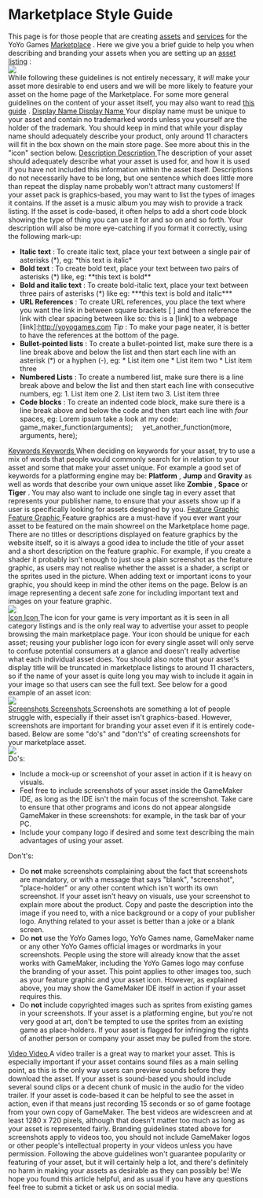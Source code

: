 # Marketplace Style Guide

This page is for those people that are creating
[assets](Creating_A_Marketplace_Asset) and
[services](Listing_A_Service) for the YoYo Games
[Marketplace](../The_Marketplace) . Here we give you a brief guide
to help you when describing and branding your assets when you are
setting up an [asset listing](Listing_An_Asset) :  
![](https://gms.magecorn.com/Manual/assets/Images/Introduction/MP_ProductInformation.png)  
While following these guidelines is not entirely necessary, it *will*
make your asset more desirable to end users and we will be more likely
to feature your asset on the home page of the Marketplace. For some more
general guidelines on the content of your asset itself, you may also
want to read [this guide](Submission_Guidelines) . [ Display Name
Display Name ](#) Your display name must be unique to your asset and
contain no trademarked words unless you yourself are the holder of the
trademark. You should keep in mind that while your display name should
adequately describe your product, only around 11 characters will fit in
the box shown on the main store page. See more about this in the "icon"
section below. [ Description Description ](#) The description of your
asset should adequately describe what your asset is used for, and how it
is used if you have not included this information within the asset
itself. Descriptions do not necessarily have to be long, but one
sentence which does little more than repeat the display name probably
won't attract many customers! If your asset pack is graphics-based, you
may want to list the types of images it contains. If the asset is a
music album you may wish to provide a track listing. If the asset is
code-based, it often helps to add a short code block showing the type of
thing you can use it for and so on and so forth. Your description will
also be more eye-catching if you format it correctly, using the
following mark-up:

-   **Italic text** : To create italic text, place your text between a
    single pair of asterisks (\*), eg: \*this text is italic\*
-   **Bold text** : To create bold text, place your text between two
    pairs of asterisks (\*) like, eg: \*\*this text is bold\*\*
-   **Bold and italic text** : To create bold-italic text, place your
    text between three pairs of asterisks (\*) like eg: \*\*\*this text
    is bold and italic\*\*\*
-   **URL References** : To create URL references, you place the text
    where you want the link in between square brackets \[ \] and then
    reference the link with clear spacing between like so: this is a
    \[link\] to a webpage \[link\]:http://yoyogames.com *Tip* : To make
    your page neater, it is better to have the references at the bottom
    of the page.
-   **Bullet-pointed lists** : To create a bullet-pointed list, make
    sure there is a line break above and below the list and then start
    each line with an asterisk (\*) or a hyphen (-), eg: \* List item
    one \* List item two \* List item three
-   **Numbered Lists** : To create a numbered list, make sure there is a
    line break above and below the list and then start each line with
    consecutive numbers, eg: 1. List item one 2. List item two 3. List
    item three
-   **Code blocks** : To create an indented code block, make sure there
    is a line break above and below the code and then start each line
    with *four* spaces, eg: Lorem ipsum take a look at my code:    
    game_maker_function(arguments);     yet_another_function(more,
    arguments, here);

[ Keywords Keywords ](#) When deciding on keywords for your asset, try
to use a mix of words that people would commonly search for in relation
to your asset and some that make your asset unique. For example a good
set of keywords for a platforming engine may be: **Platform** , **Jump**
and **Gravity** as well as words that describe your own unique asset
like **Zombie** , **Space** or **Tiger** . You may also want to include
one single tag in every asset that represents your publisher name, to
ensure that your assets show up if a user is specifically looking for
assets designed by you. [ Feature Graphic Feature Graphic ](#) Feature
graphics are a must-have if you ever want your asset to be featured on
the main showreel on the Marketplace home page. There are no titles or
descriptions displayed on feature graphics by the website itself, so it
is always a good idea to include the title of your asset and a short
description on the feature graphic. For example, if you create a shader
it probably isn't enough to just use a plain screenshot as the feature
graphic, as users may not realise whether the asset is a shader, a
script or the sprites used in the picture. When adding text or important
icons to your graphic, you should keep in mind the other items on the
page. Below is an image representing a decent safe zone for including
important text and images on your feature graphic.  
![](https://gms.magecorn.com/Manual/assets/Images/Introduction/MP_Style_Feature.png)  
[ Icon Icon ](#) The icon for your game is very important as it is seen
in all category listings and is the only real way to advertise your
asset to people browsing the main marketplace page. Your icon should be
unique for each asset; reusing your publisher logo icon for every single
asset will only serve to confuse potential consumers at a glance and
doesn't really advertise what each individual asset does. You should
also note that your asset's display title will be truncated in
marketplace listings to around 11 characters, so if the name of your
asset is quite long you may wish to include it again in your image so
that users can see the full text. See below for a good example of an
asset icon:  
![](https://gms.magecorn.com/Manual/assets/Images/Introduction/MP_Style_Icons.png)  
[ Screenshots Screenshots ](#) Screenshots are something a lot of people
struggle with, especially if their asset isn't graphics-based. However,
screenshots are important for branding your asset even if it is entirely
code-based. Below are some "do's" and "don't's" of creating screenshots
for your marketplace asset.  
![](https://gms.magecorn.com/Manual/assets/Images/Introduction/MP_Style_Screenshots.png)  
Do's:

-   Include a mock-up or screenshot of your asset in action if it is
    heavy on visuals.
-   Feel free to include screenshots of your asset inside the GameMaker
    IDE, as long as the IDE isn't the main focus of the screenshot. Take
    care to ensure that other programs and icons do not appear alongside
    GameMaker in these screenshots: for example, in the task bar of your
    PC.
-   Include your company logo if desired and some text describing the
    main advantages of using your asset.

Don't's:

-   Do **not** make screenshots complaining about the fact that
    screenshots are mandatory, or with a message that says "blank",
    "screenshot", "place-holder" or any other content which isn't worth
    its own screenshot. If your asset isn't heavy on visuals, use your
    screenshot to explain more about the product. Copy and paste the
    description into the image if you need to, with a nice background or
    a copy of your publisher logo. Anything related to your asset is
    better than a joke or a blank screen.
-   Do **not** use the YoYo Games logo, YoYo Games name, GameMaker name
    or any other YoYo Games official images or wordmarks in your
    screenshots. People using the store will already know that the asset
    works with GameMaker, including the YoYo Games logo may confuse the
    branding of your asset. This point applies to other images too, such
    as your feature graphic and your asset icon. However, as explained
    above, you may show the GameMaker IDE itself in action if your asset
    requires this.
-   Do **not** include copyrighted images such as sprites from existing
    games in your screenshots. If your asset is a platforming engine,
    but you're not very good at art, don't be tempted to use the sprites
    from an existing game as place-holders. If your asset is flagged for
    infringing the rights of another person or company your asset may be
    pulled from the store.

[ Video Video ](#) A video trailer is a great way to market your asset.
This is especially important if your asset contains sound files as a
main selling point, as this is the only way users can preview sounds
before they download the asset. If your asset is sound-based you should
include several sound clips or a decent chunk of music in the audio for
the video trailer. If your asset is code-based it can be helpful to see
the asset in action, even if that means just recording 15 seconds or so
of game footage from your own copy of GameMaker. The best videos are
widescreen and at least 1280 x 720 pixels, although that doesn't matter
too much as long as your asset is represented fairly. Branding
guidelines stated above for screenshots apply to videos too, you should
not include GameMaker logos or other people's intellectual property in
your videos unless you have permission. Following the above guidelines
won't guarantee popularity or featuring of your asset, but it will
certainly help a lot, and there's definitely no harm in making your
assets as desirable as they can possibly be! We hope you found this
article helpful, and as usual if you have any questions feel free to
submit a ticket or ask us on social media.
